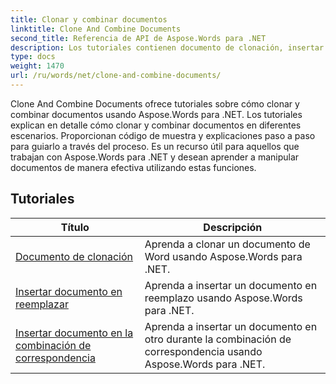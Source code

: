 ```yaml
---
title: Clonar y combinar documentos
linktitle: Clone And Combine Documents
second_title: Referencia de API de Aspose.Words para .NET
description: Los tutoriales contienen documento de clonación, insertar documento en reemplazo e insertar documento en combinación de correspondencia.
type: docs
weight: 1470
url: /ru/words/net/clone-and-combine-documents/
---
```

Clone And Combine Documents ofrece tutoriales sobre cómo clonar y combinar documentos usando Aspose.Words para .NET. Los tutoriales explican en detalle cómo clonar y combinar documentos en diferentes escenarios. Proporcionan código de muestra y explicaciones paso a paso para guiarlo a través del proceso. Es un recurso útil para aquellos que trabajan con Aspose.Words para .NET y desean aprender a manipular documentos de manera efectiva utilizando estas funciones.

 ## Tutoriales
| Título | Descripción |
| --- | --- |
| [Documento de clonación](./cloning-document/) | Aprenda a clonar un documento de Word usando Aspose.Words para .NET. |
| [Insertar documento en reemplazar](./insert-document-at-replace/) | Aprenda a insertar un documento en reemplazo usando Aspose.Words para .NET. |
| [Insertar documento en la combinación de correspondencia](./insert-document-at-mail-merge/) | Aprenda a insertar un documento en otro durante la combinación de correspondencia usando Aspose.Words para .NET. |